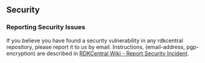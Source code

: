 ## Security

### Reporting Security Issues

If you believe you have found a security vulnerability in any rdkcentral repository, please report it to us by email.
Instructions, (email-address, pgp-encryption) are described in [RDKCentral Wiki - Report Security Incident].

[RDKCentral Wiki - Report Security Incident]: https://wiki.rdkcentral.com/display/RDK/Report+Security+Incident
